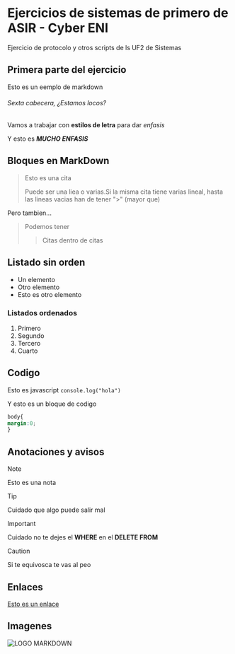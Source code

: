 # Ejercicios de sistemas de primero de ASIR - Cyber ENI

Ejercicio de protocolo y otros scripts de ls UF2 de Sistemas

## Primera parte del ejercicio

Esto es un eemplo de markdown

###### Sexta cabecera, ¿Estamos locos?

Vamos a trabajar con **estilos de letra** para dar *enfasis*

Y esto es ***MUCHO ENFASIS***
## Bloques en MarkDown
> Esto es una cita
>
> Puede ser una liea o varias.Si la misma cita tiene varias lineal, hasta
> las lineas vacias han de tener ">" (mayor que)

Pero tambien...

> Podemos tener
> > Citas dentro de citas

## Listado sin orden

- Un elemento
- Otro elemento
- Esto es otro elemento

### Listados ordenados

1. Primero
2. Segundo
3. Tercero
4. Cuarto

## Codigo

Esto es javascript `console.log("hola")`

Y esto es un bloque de codigo

```css
body{
margin:0;
}
```

## Anotaciones y avisos
> [!NOTE]
> Esto es una nota

> [!TIP]
> Cuidado que algo puede salir mal

> [!IMPORTANT]
> Cuidado no te dejes el **WHERE** en el **DELETE FROM**

> [!CAUTION]
> Si te equivosca te vas al peo

## Enlaces

[Esto es un enlace](http://enti.cat)


## Imagenes

![LOGO MARKDOWN]([https://en.wikipedia.org/wiki/File:Markdown-mark.svg](https://upload.wikimedia.org/wikipedia/commons/thumb/4/48/Markdown-mark.svg/1280px-Markdown-mark.svg.png))



